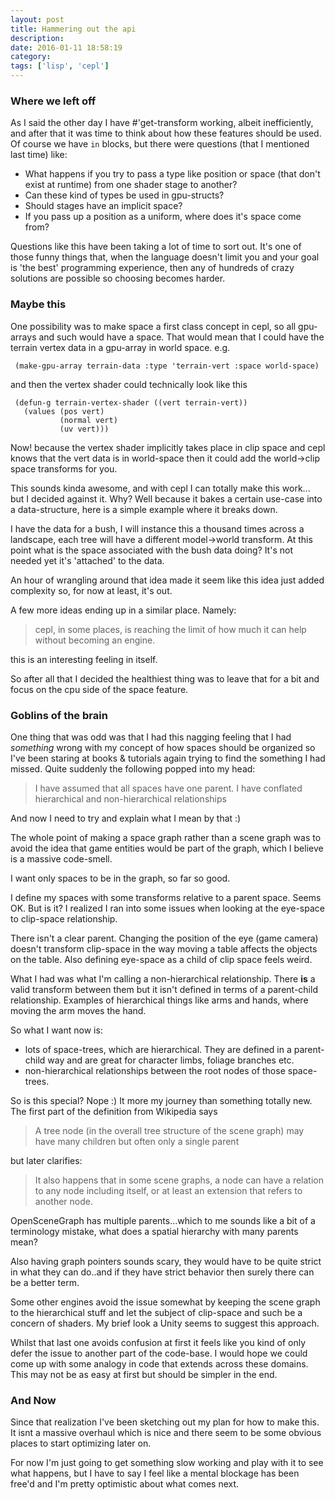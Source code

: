 ```yaml
---
layout: post
title: Hammering out the api
description:
date: 2016-01-11 18:58:19
category:
tags: ['lisp', 'cepl']
---
```


### Where we left off

As I said the other day I have #'get-transform working, albeit inefficiently, and after that it was time to think about how these features should be used. Of course we have `in` blocks, but there were questions (that I mentioned last time) like:

- What happens if you try to pass a type like position or space (that don't exist at runtime) from one shader stage to another?
- Can these kind of types be used in gpu-structs?
- Should stages have an implicit space?
- If you pass up a position as a uniform, where does it's space come from?

Questions like this have been taking a lot of time to sort out. It's one of those funny things that, when the language doesn't limit you and your goal is 'the best' programming experience, then any of hundreds of crazy solutions are possible so choosing becomes harder.

### Maybe this

One possibility was to make space a first class concept in cepl, so all gpu-arrays and such would have a space. That would mean that I could have the terrain vertex data in a gpu-array in world space. e.g.

     (make-gpu-array terrain-data :type 'terrain-vert :space world-space)

and then the vertex shader could technically look like this

	 (defun-g terrain-vertex-shader ((vert terrain-vert))
	   (values (pos vert)
			   (normal vert)
			   (uv vert)))

Now! because the vertex shader implicitly takes place in clip space and cepl knows that the vert data is in world-space then it could add the world->clip space transforms for you.

This sounds kinda awesome, and with cepl I can totally make this work... but I decided against it. Why? Well because it bakes a certain use-case into a data-structure, here is a simple example where it breaks down.

I have the data for a bush, I will instance this a thousand times across a landscape, each tree will have a different model->world transform. At this point what is the space associated with the bush data doing? It's not needed yet it's 'attached' to the data.

An hour of wrangling around that idea made it seem like this idea just added complexity so, for now at least, it's out.

A few more ideas ending up in a similar place. Namely:

> cepl, in some places, is reaching the limit of how much it can help without becoming an engine.

this is an interesting feeling in itself.

So after all that I decided the healthiest thing was to leave that for a bit and focus on the cpu side of the space feature.

### Goblins of the brain

One thing that was odd was that I had this nagging feeling that I had *something* wrong with my concept of how spaces should be organized so I've been staring at books & tutorials again trying to find the something I had missed. Quite suddenly the following popped into my head:

> I have assumed that all spaces have one parent. I have conflated hierarchical and non-hierarchical relationships

And now I need to try and explain what I mean by that :)

The whole point of making a space graph rather than a scene graph was to avoid the idea that game entities would be part of the graph, which I believe is a massive code-smell.

I want only spaces to be in the graph, so far so good.

I define my spaces with some transforms relative to a parent space. Seems OK. But is it? I realized I ran into some issues when looking at the eye-space to clip-space relationship.

There isn't a clear parent. Changing the position of the eye (game camera) doesn't transform clip-space in the way moving a table affects the objects on the table. Also defining eye-space as a child of clip space feels weird.

What I had was what I'm calling a non-hierarchical relationship. There **is** a valid transform between them but it isn't defined in terms of a parent-child relationship. Examples of hierarchical things like arms and hands, where moving the arm moves the hand.

So what I want now is:
- lots of space-trees, which are hierarchical. They are defined in a parent-child way and are great for character limbs, foliage branches etc.
- non-hierarchical relationships between the root nodes of those space-trees.


So is this special? Nope :) It more my journey than something totally new. The first part of the definition from Wikipedia says

> A tree node (in the overall tree structure of the scene graph) may have many children but often only a single parent

but later clarifies:

> It also happens that in some scene graphs, a node can have a relation to any node including itself, or at least an extension that refers to another node.

OpenSceneGraph has multiple parents...which to me sounds like a bit of a terminology mistake, what does a spatial hierarchy with many parents mean?

Also having graph pointers sounds scary, they would have to be quite strict in what they can do..and if they have strict behavior then surely there can be a better term.

Some other engines avoid the issue somewhat by keeping the scene graph to the hierarchical stuff and let the subject of clip-space and such be a concern of shaders. My brief look a Unity seems to suggest this approach.

Whilst that last one avoids confusion at first it feels like you kind of only defer the issue to another part of the code-base. I would hope we could come up with some analogy in code that extends across these domains. This may not be as easy at first but should be simpler in the end.

### And Now

Since that realization I've been sketching out my plan for how to make this. It isnt a massive overhaul which is nice and there seem to be some obvious places to start optimizing later on.

For now I'm just going to get something slow working and play with it to see what happens, but I have to say I feel like a mental blockage has been free'd and I'm pretty optimistic about what comes next.
